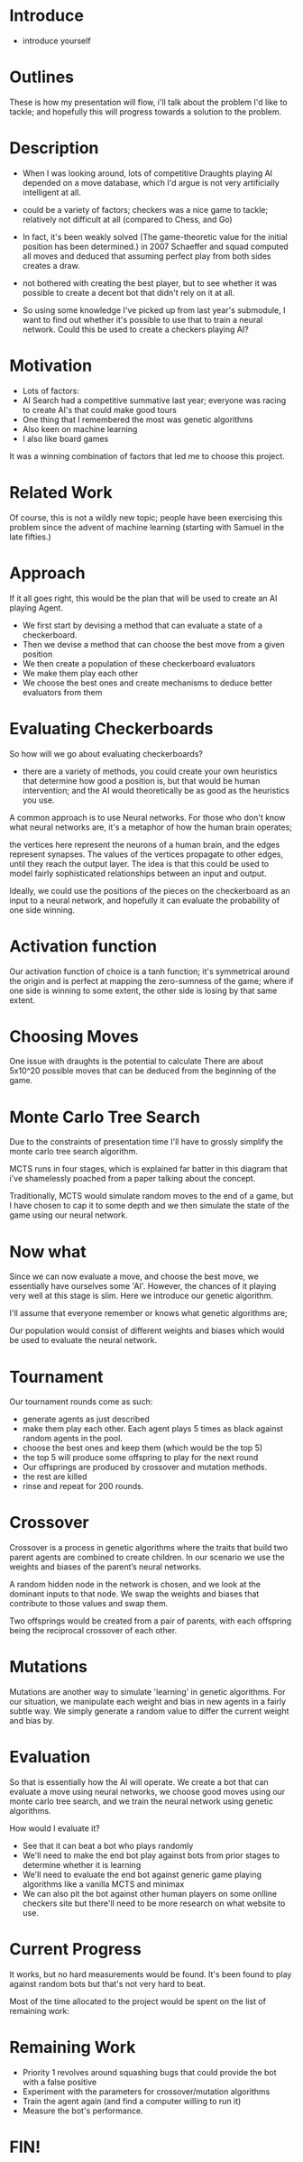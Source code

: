  # Introduce

- introduce yourself

# Outlines

These is how my presentation will flow, i'll talk about the problem I'd like to tackle; and hopefully this will progress towards a solution to the problem.

# Description

- When I was looking around, lots of competitive Draughts playing AI depended on a move database, which I'd argue is not very artificially intelligent at all.
- could be a variety of factors; checkers was a nice game to tackle; relatively not difficult at all (compared to Chess, and Go)
- In fact, it's been weakly solved (The game-theoretic value for the initial position has
been determined.) in 2007 Schaeffer and squad computed all moves and deduced that assuming perfect play from both sides creates a draw.
- not bothered with creating the best player, but to see whether it was possible to create a decent bot that didn't rely on it at all.

- So using some knowledge I've picked up from last year's submodule, I want to find out whether it's possible to use that to train a neural network. Could this be used to create a checkers playing AI?

# Motivation

- Lots of factors:
- AI Search had a competitive summative last year; everyone was racing to create AI's that could make good tours
- One thing that I remembered the most was genetic algorithms 
- Also keen on machine learning 
- I also like board games

It was a winning combination of factors that led me to choose this project.

# Related Work

Of course, this is not a wildly new topic; people have been exercising this problem since the advent of machine learning (starting with Samuel in the late fifties.)

# Approach

If it all goes right, this would be the plan that will be used to create an AI playing Agent.
- We first start by devising a method that can evaluate a state of a checkerboard.
- Then we devise a method that can choose the best move from a given position
- We then create a population of these checkerboard evaluators
- We make them play each other
- We choose the best ones and create mechanisms to deduce better evaluators from them

# Evaluating Checkerboards

So how will we go about evaluating checkerboards?
- there are a variety of methods, you could create your own heuristics that determine how good a position is, but that would be human intervention; and the AI would theoretically be as good as the heuristics you use.

A common approach is to use Neural networks. For those who don't know what neural networks are, it's a metaphor of how the human brain operates;

the vertices here represent the neurons of a human brain, and the edges represent synapses. The values of the vertices propagate to other edges, until they reach the output layer. The idea is that this could be used to model fairly sophisticated relationships between an input and output.

Ideally, we could use the positions of the pieces on the checkerboard as an input to a neural network, and hopefully it can evaluate the probability of one side winning.

# Activation function

Our activation function of choice is a tanh function; it's symmetrical around the origin and is perfect at mapping the zero-sumness of the game; where if one side is winning to some extent, the other side is losing by that same extent. 

# Choosing Moves

One issue with draughts is the potential to calculate 
There are about 5x10^20 possible moves that can be deduced from the beginning of the game.

# Monte Carlo Tree Search

Due to the constraints of presentation time I'll have to grossly simplify the monte carlo tree search algorithm.

MCTS runs in four stages, which is explained far batter in this diagram that i've shamelessly poached from a paper talking about the concept.

Traditionally, MCTS would simulate random moves to the end of a game, but I have chosen to cap it to some depth and we then simulate the state of the game using our neural network.

# Now what

Since we can now evaluate a move, and choose the best move, we essentially have ourselves some 'AI'. However, the chances of it playing very well at this stage is slim. Here we introduce our genetic algorithm.

I'll assume that everyone remember or knows what genetic algorithms are;

Our population would consist of different weights and biases which would be used to evaluate the neural network.

# Tournament

Our tournament rounds come as such:
- generate agents as just described
- make them play each other. Each agent plays 5 times as black against random agents in the pool.
- choose the best ones and keep them (which would be the top 5)
- the top 5 will produce some offspring to play for the next round
- Our offsprings are produced by crossover and mutation methods.
- the rest are killed
- rinse and repeat for 200 rounds.


# Crossover

Crossover is a process in genetic algorithms where the traits that build two parent agents are combined to create children. In our scenario we use the weights and biases of the parent’s neural networks.

A random hidden node in the network is chosen, and we look at the dominant inputs to that node. We swap the weights and biases that contribute to those values and swap them.

Two offsprings would be created from a pair of parents, with each offspring being the reciprocal crossover of each other. 

# Mutations

Mutations are another way to simulate 'learning' in genetic algorithms. For our situation, we manipulate each weight and bias in new agents in a fairly subtle way. We simply generate a random value to differ the current weight and bias by.

# Evaluation

So that is essentially how the AI will operate. We create a bot that can evaluate a move using neural networks, we choose good moves using our monte carlo tree search, and we train the neural network using genetic algorithms.

How would I evaluate it?


- See that it can beat a bot who plays randomly
- We'll need to make the end bot play against bots from prior stages to determine whether it is learning
- We'll need to evaluate the end bot against generic game playing algorithms like a vanilla MCTS and minimax
- We can also pit the bot against other human players on some onlline checkers site but there'll need to be more research on what website to use.

# Current Progress

It works, but no hard measurements would be found. It's been found to play against random bots but that's not very hard to beat.

Most of the time allocated to the project would be spent on the list of remaining work:

# Remaining Work

- Priority 1 revolves around squashing bugs that could provide the bot with a false positive
- Experiment with the parameters for crossover/mutation algorithms
- Train the agent again (and find a computer willing to run it)
- Measure the bot's performance.

# FIN!